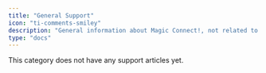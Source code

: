 ```yaml
---
title: "General Support"
icon: "ti-comments-smiley"
description: "General information about Magic Connect!, not related to our game offerings."
type: "docs"
---
```


This category does not have any support articles yet.